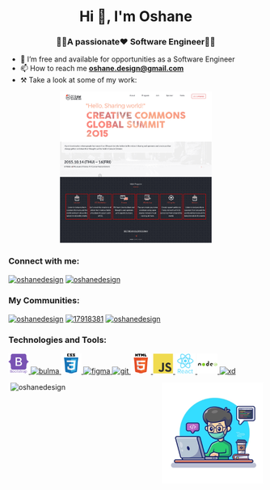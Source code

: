 <h1 align="center">Hi 👋, I'm Oshane </h1>
<h3 align="center">🐱‍👤A passionate♥ Software Engineer👨‍💻</h3>

- 🔭 I’m free and available for opportunities as a Software Engineer
- 📫 How to reach me **oshane.design@gmail.com**
- ⚒ Take a look at some of my work:
<p align="center">
  <img src="/ezgif-4-147db38bdf.gif" width="300" alt="animated" />
</p>

<h3 align="left">Connect with me:</h3>
<p align="left">
<a href="https://www.linkedin.com/in/oshane-design-ab2631237/" target="blank"><img align="center" src="https://raw.githubusercontent.com/rahuldkjain/github-profile-readme-generator/master/src/images/icons/Social/linked-in-alt.svg" alt="oshanedesign" height="30" width="40" /></a>
<a href="https://twitter.com/oshanedesign" target="blank"><img align="center" src="https://raw.githubusercontent.com/rahuldkjain/github-profile-readme-generator/master/src/images/icons/Social/twitter.svg" alt="oshanedesign" height="30" width="40" /></a>
</p>


<h3 align="left">My Communities:</h3>
<p align="left">
<a href="https://www.hackerrank.com/oshanedesign" target="blank"><img align="center" src="https://raw.githubusercontent.com/rahuldkjain/github-profile-readme-generator/master/src/images/icons/Social/hackerrank.svg" alt="oshanedesign" height="30" width="40" /></a>
 <a href="https://stackoverflow.com/users/17918381" target="blank"><img align="center" src="https://raw.githubusercontent.com/rahuldkjain/github-profile-readme-generator/master/src/images/icons/Social/stack-overflow.svg" alt="17918381" height="30" width="40" /></a>
 <a href="https://www.reddit.com/user/oshanedesign" target="blank"><img align="center" src="https://www.iconpacks.net/icons/2/free-reddit-logo-icon-2436-thumb.png" alt="oshanedesign" height="30" width="40" /></a>
 <div align="right><img src="/ezgif-4-147db38bdf.gif" width="250" height="250"/></div>


</p>

<h3 align="left">Technologies and Tools:</h3>
<p align="left"> <a href="https://getbootstrap.com" target="_blank" rel="noreferrer"> <img src="https://raw.githubusercontent.com/devicons/devicon/master/icons/bootstrap/bootstrap-plain-wordmark.svg" alt="bootstrap" width="40" height="40"/> </a> <a href="https://bulma.io/" target="_blank" rel="noreferrer"> <img src="https://raw.githubusercontent.com/gilbarbara/logos/804dc257b59e144eaca5bc6ffd16949752c6f789/logos/bulma.svg" alt="bulma" width="40" height="40"/> </a> <a href="https://www.w3schools.com/css/" target="_blank" rel="noreferrer"> <img src="https://raw.githubusercontent.com/devicons/devicon/master/icons/css3/css3-original-wordmark.svg" alt="css3" width="40" height="40"/> </a> <a href="https://www.figma.com/" target="_blank" rel="noreferrer"> <img src="https://www.vectorlogo.zone/logos/figma/figma-icon.svg" alt="figma" width="40" height="40"/> </a> <a href="https://git-scm.com/" target="_blank" rel="noreferrer"> <img src="https://www.vectorlogo.zone/logos/git-scm/git-scm-icon.svg" alt="git" width="40" height="40"/> </a> <a href="https://www.w3.org/html/" target="_blank" rel="noreferrer"> <img src="https://raw.githubusercontent.com/devicons/devicon/master/icons/html5/html5-original-wordmark.svg" alt="html5" width="40" height="40"/> </a> <a href="https://developer.mozilla.org/en-US/docs/Web/JavaScript" target="_blank" rel="noreferrer"> <img src="https://raw.githubusercontent.com/devicons/devicon/master/icons/javascript/javascript-original.svg" alt="javascript" width="40" height="40"/> </a> <a href="https://reactjs.org/" target="_blank" rel="noreferrer"> <img src="https://raw.githubusercontent.com/devicons/devicon/master/icons/react/react-original-wordmark.svg" alt="react" width="40" height="40"/> </a> <a href="https://nodejs.org" target="_blank" rel="noreferrer"> <img src="https://raw.githubusercontent.com/devicons/devicon/master/icons/nodejs/nodejs-original-wordmark.svg" alt="nodejs" width="40" height="40"/> </a> <a href="https://www.adobe.com/products/xd.html" target="_blank" rel="noreferrer"> <img src="https://cdn.worldvectorlogo.com/logos/adobe-xd.svg" alt="xd" width="40" height="40"/> </a> </p>



<p>&nbsp;<img align="center" src="https://github-readme-stats.vercel.app/api?username=oshanedesign&show_icons=true&locale=en" alt="oshanedesign" />
  <img align="right" src="/40554384.png" width="200" alt="animated" />
</p>
